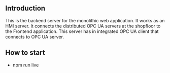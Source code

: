 ## Introduction ##
This is the backend server for the monolithic web application. It works as an HMI server. It connects the distributed OPC UA servers at the shopfloor to the Frontend application. This server has in integrated OPC UA client that connects to OPC UA server. 

## How to start ##
- npm run live
